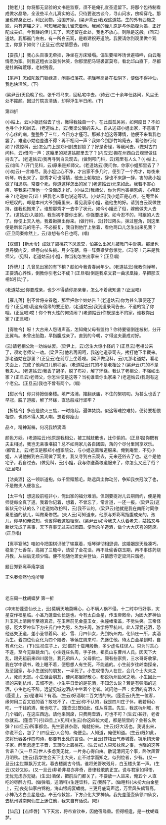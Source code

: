 <!-- { "loadSidebar": true } -->
【鲍老儿】你将那无显验的文书是监察，须不是俺孔宣圣遗留下。将那个包待制看成做水晶塔，全没些半点儿真实的话。只待要说古谈今，寻山问水，傍柳穿花。那里也修身正已，利民润物，治国齐家。(梁尹背云)我观这道姑，生的外有西施之貌，内有道韫之才，可知我那侄儿留恋着他。我闻的侄儿原是与他指腹为婚，正好配成夫妇。今我赚的侄儿去了，若还留在此处，我也不放心。则除是这般。(回云)道姑，我那衙门左右，有一所白云观，是敕建祝寿道院。我要请你到观里做个观主，你意下如何？(正旦云)贫姑情愿去。(唱)

【耍孩儿】我心头百事无牵挂，净坐在方床矮塌。偏生要喧哗场世避喧哗，白云庵情愿为家。则我这粗衣淡饭贫休笑，你那里肥马轻裘富莫夸。看北邙山直下，尽都是牡断碑荒塚，老树残霞。

【尾声】怎如陀敢门锁绿苔，闲事扫落花。抱瑶琴高卧在松阴下，便做不得神仙，我也快活煞。(下)

(梁尹云)天色晚了也。张千将马来，回私宅中去。(诗云)三十余年仕路间，风尘无处不摧颜。因过竹院贪清话，却得浮生半日闲。(下)

第四折

(小姑上，云)小姐还俗去了也，撇得我独自一个，在此孤孤另另，如何度日？不如也寻个小和尚去。(老道姑上，云)我梁公弼的夫人。自从送郑小姐出家，不意害了个心疼的病，整整卧了三年，今日方才痊可。那郑小姐这等薄情，他便不来看我也罢了，难道小姑也差遣不得？再不相问一声？我如今到那竹坞庵去，看他修行何如？(做惊科，云)怎么门上是郑州封皮封锁了？好是奇怪，等我问去。(做对古门问科，云)借问一声：这庵里的郑道姑那里去了？(内应云)搬在州西白云观里做住持去了。(老道姑云)我再寻到白云观去。(做到叩门科，云)观里有人么？(小姑上，云)谁叫？(开门见科，云)原来是郑师父。(老道姑云)我问你，你家小姐那里去了？(小姑云)一言难尽。我小姐尘心不净，才出家不多几时，便引了一个秀才，每夜来听琴，听出来了。那秀才可也薄情，他去上朝取应，辞也不来辞一辞，害的我小姐做了相思病，常要个死。你道这样怎出的家？(老道姑云)元来如此。我若不害心疼，等我来打落他一个没面皮才好。(小姑云)我师父，你为何也害相思病，心疼起来？(老道姑云)谇！把我老人家也说这等话。(小姑云)我小姐正是心疼，在庵里长吁短叹的。却是本州大爷到庵里来，看见我家小姐，道他生的好。请到白云观做住持，连我也搬来了。谁想那秀才一去中了状元，如今小姐还了俗，嫁他做夫人去了。(道姑云)入娘的，我当初不要你出家，你强要出家。如今忍不的，可跟的人去了。你便上天入地，我着锹撅出你来。(做行科，云)转过隅头，抹过屋角，则这里便是新状元的宅子。不必报复，我自到他厅上坐着，看他两口儿怎生出来见我？(正旦同秦修然上，云)谁想有今日也呵。(唱)

【双调】【新水令】成就了碧桃花下凤鸾交，怕甚么出家儿被教门中耻笑。那里也灵丹腹内安，经卷向杖头挑。月夕花朝，将一阵黄粱梦忽惊觉。(云)呀！元来是我师父。(见科，老道姑云)小姐，你当初怎生出家来？(正旦唱)

【乔牌儿】几曾见出家的有下稍？趁如今我青春尚年少。(老道姑云)我教你弹琴，正要清心养性，倒教你引老公不成？(正旦唱)倒是我卓文君一曲求凰操，早把那汉相如引动了。

(老道姑云)你要成亲，也少不得请你那亲眷，怎么不着我知道？(正旦唱)

【雁儿落】别不曾将亲眷邀，那里把你个姑姑告？(老道姑云)你为甚么事便还了俗？(正旦唱)我这有宿缘的要还俗，(老道姑云)我到道录司告去，不道的饶了你哩。(正旦唱)哎！你个有火性的何须闹？(老道姑云)你既是出不的家，谁教你出家？(正旦唱)

【得胜令】呀！大古来人怨语声高，怎知俺父母有盟约？你待要锯倒连枝树，分开比翼鸟。未曾出胎胞，早指腹成亲了。直到的今朝，才得这夫妻成对好。

(云)请老相公劝一劝姑姑罢。(梁尹上，云)怎生大惊小怪的？(正旦云)老相公来了，须劝老师父一劝。(梁尹云)他若再闹呵，我送他道录司去，拷打他下半截来。那老道姑在那里？(正旦云)在前厅上坐着哩。(梁尹做见科，云)兀那老道姑，看老夫面上，完成了他两口儿前程罢。(老道姑云)兀的不是老相公？(梁尹云)兀的不是我夫人。(老道姑云)我丢了冠子，脱了布衫，解了环绦。我认了老相公，不强如出家？(正旦云)老师父，你怎生便是这等？当初谁着你出家来？(老道姑云)我则有这个老公。(正旦云)我也不曾有两个。(唱)

【甜水令】你只待掀倒秦楼。填严洛浦，摧翻祅庙，不住的絮叨叨。为甚么也丢了早冠，脱了道服，解了环绦，直恁般戒行坚牢？

【折桂令】多应是欲火三焦，一时焰起，遍体焚烧。似这等难控难持，便待要相偎相傍，也顾不得人笑人嘲。想着你瘦山

品々，精神渐槁，何况我娇滴滴

颜色方妖。(老道姑云)他原是我相公，被工贼赶散也，比你偷的。(正旦唱)你既有夫主相抛，我岂无亲事堪招？总不如两家儿各自团圆，落的个尽付里同享欢乐。(都管上，云)老汉是那郑小姐家院公，与小姐送斋粮道服来。俺到庵里，不见小姐，人说他搬到白云观做了观主，我又寻到白云观去，元来还俗去了也。这个是他宅子，我自过去。(做见科，云)小姐，我与你送斋粮道服来了，你怎么又还了俗？(正旦唱)

【沽美酒】这一领新道袍，似千里赠鹅毛。路远风尘你动劳，争知我衣冠改了也，不是做夫人便妆幺。

【太平令】想这段前程非小，俺出家的福分难消。但则要捉对儿云期雨约，便是掩师徒每全真了道。我着你记着，想着，不曾忘了，常言道，一还一报。(梁尹云)这新状元你认的么？(老道姑改扮科，云)我不认的。(梁尹云)他就是我在南阳时同僚秦思道的孩儿，叫做秦修然。(夫人云)可知道来，他原与郑彩鸾指腹成亲的。孩儿，你早和俺说知，也省得我这般聒絮。(梁尹云)如今我夫人认着老夫，姑姑又与新状元成了亲事，天下喜事无过夫妇团圆。便当杀羊造酒，做个大大庆喜的筵席。(正旦唱)

【离亭宴煞】咱如今把围棋识破了输赢着，瑶琴弹彻相思调，这婚姻是天缘凑巧。稳坐了七香车，高揭了三檐伞，请受了金花诰。再不赴偷香窃玉期，再不事炼药烧丹教，从些后无烦少恼。便不能随他萧史并登仙，只情愿守定梁鸿只谐老。

题目郑彩鸾草庵学道

正名秦修然竹坞听琴

　
　

老庄周一枕胡蝶梦
第一折

(冲末扮蓬壶仙长上，云)莫瞒天地莫瞒心，心不瞒人祸不侵。十二时中行好事，灾星变作福星临。小圣乃蓬壶仙长是也。今有太白金星，传玉帝敕命，为因大罗神仙升玉京上清南华至德真君，在玉帝前见金童玉女，执幢幡宝盖，不觉失笑。玉帝怪怒，贬大罗神仙下方庄氏门中为男，名为庄周，游学将至杭州。此人深爱花酒，恐他迷失正道，差小圣领着风、花、雪、月四仙女，先到杭州内，化仙庄一所，卖酒为生。着四位仙女化为四个妓者，等侯庄周来时，先迷住他。待太白金星到时，自有点化处。(下)(生扮庄子上，云)窗前十载用殷勤，多少虚名枉误人。只为时乖心不遂，至今无路跳龙门。小生姓庄名周，字子休，祖贯山东曹州人氏。因天下大乱，跟先祖前来四川居住。我兄弟四人，父母俱亡。颇有些家赀，三水哥哥收掌。我在学中读书，晚上睡不着，便思想人有生死，不能逃的。小生前岁往岭南探亲，及至回家，与小生送别的朋友，一半死了。小生叹惜为人在世，会几个士大夫之人，死而无怨。小生但会朋友，便问那里好散心，都说杭州鱼米之地，小生因此一径的来到杭州，去城不远。小生平日爱的是花酒，不知怎么说？若是有弹唱的送酒，小生也吃不醉。远望见城边酒店中坐着个老者。试问他一声：卖酒的有酒么？(蓬壶上，云)是谁叫？有酒。(生云)好酒取二百文钱的来。(蓬壶云)先生一位客，缘何用二百文钱的酒？敢吃不了。(生云)你不认的，我是四川庄子休，我若用心吃，一千钱的酒，我也吃了。(蓬壶云)既如此，任从尊意。先生，我这杭州城，有几个唱的，在这庄西边。请他来同席，只费两壶酒，可也不可？(生云)甚好，老者你就去。(蓬壶下)(引四旦上)(见科)(生云)你这四位大姐，都是院里的？会甚么吹弹？(四旦云)所事都会。先生要甚杂剧，俺就扮来。(生云)好大话也。我说出来，你说不会，怎了？(四旦云)人会的，俺便会。人知道，俺便知道。(生云)既如此，您将乐器各作四句诗，都要有出处的言语。(一旦云)苍梧云气赤城霞，锦乐钧天帝子家。醉里忽逢王子晋，玉箫吹上碧桃花。(生云)妇人只知枕席之事，也晓的这等言语？(又一旦云)世人多虑我无忧，一片身心得自由。散诞清闲无个事，卧吹凤管月明秋。(生云)我学生会天下士大夫，止不过学而知之，似列位者，少有。(又一旦云)尘世飘飘万丈坑，暮去楼阁古今情。谁将羌管吹残月，白玉楼头第一声。(生云)又妙又妙。(又一旦云)非希非易亦非奇，音律轻歌韵正宜。说与君家如得悟，无忧无虑亦无疑。(生云)酒保，把前后门都关了，不要放一人进来，俺五个
人直吃的尽醉方归。(做弹唱，送酒科)(生连饮科，云)我醉了。(做睡科)(末扮大白金星上，云)良苑仙家白锦袍，海山银阙宴蟠桃。三更月底鸾声远，万里风头鹤背高。小神乃太白金星是也。奉玉帝敕旨，下方点化大罗神仙。我先差蓬壶仙领四仙女，去杭州城南聚仙庄上迷住他，我来自有话说。(唱)

【仙吕】【点绛唇】飞下天宫，将帝宣钦奉，因他宿缘重。但得相逢，是一枕蝴蝶梦。

